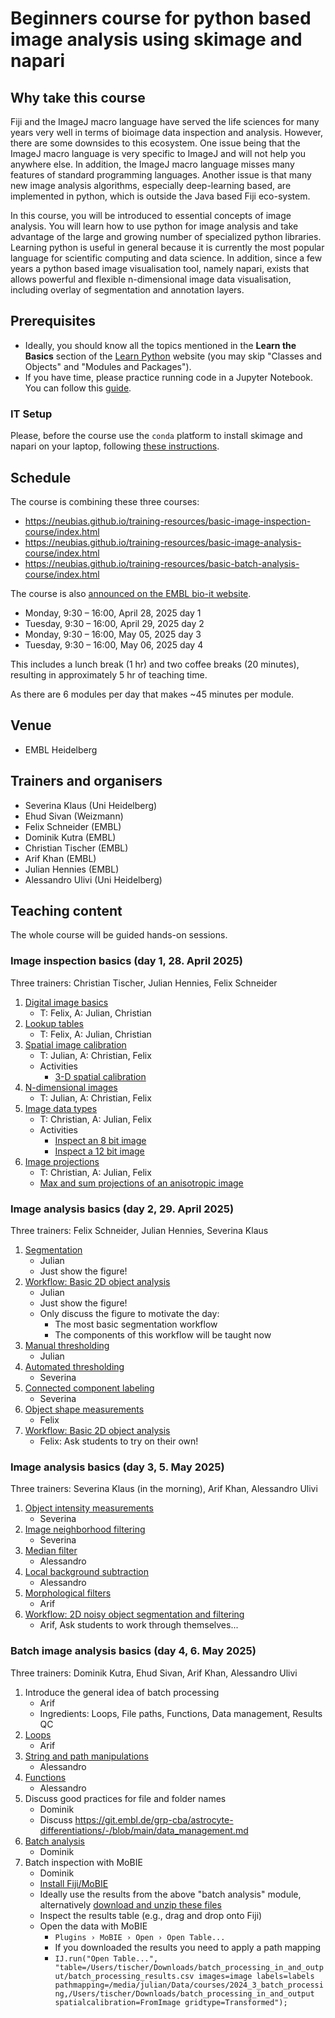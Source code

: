 # Beginners course for python based image analysis using skimage and napari

## Why take this course

Fiji and the ImageJ macro language have served the life sciences for many years very well in terms of bioimage data inspection and analysis. However, there are some downsides to this ecosystem. One issue being that the ImageJ macro language is very specific to ImageJ and will not help you anywhere else. In addition, the ImageJ macro language misses many features of standard programming languages. Another issue is that many new image analysis algorithms, especially deep-learning based, are implemented in python, which is outside the Java based Fiji eco-system.

In this course, you will be introduced to essential concepts of image analysis. You will learn how to use python for image analysis and take advantage of the large and growing number of specialized python libraries. Learning python is useful in general because it is currently the most popular language for scientific computing and data science. In addition, since a few years a python based image visualisation tool, namely napari, exists that allows powerful and flexible n-dimensional image data visualisation, including overlay of segmentation and annotation layers.

## Prerequisites

* Ideally, you should know all the topics mentioned in the **Learn the Basics** section of the [Learn Python](https://www.learnpython.org/en/Welcome) website (you may skip "Classes and Objects" and "Modules and Packages").
* If you have time, please practice running code in a Jupyter Notebook. You can follow this [guide](https://jupyter.org/try-jupyter/retro/notebooks/?path=notebooks/Intro.ipynb).

### IT Setup

Please, before the course use the `conda` platform to install skimage and napari on your laptop, following [these instructions](https://neubias.github.io/training-resources/tool_installation/index.html#skimage_napari). 

## Schedule

The course is combining these three courses:

- https://neubias.github.io/training-resources/basic-image-inspection-course/index.html
- https://neubias.github.io/training-resources/basic-image-analysis-course/index.html
- https://neubias.github.io/training-resources/basic-batch-analysis-course/index.html

The course is also [announced on the EMBL bio-it website](https://bio-it.embl.de/events/basics-of-bioimage-analysis-in-python-3/).

- Monday, 9:30 – 16:00, April 28, 2025 day 1
- Tuesday, 9:30 – 16:00, April 29, 2025 day 2
- Monday, 9:30 – 16:00, May 05, 2025 day 3
- Tuesday, 9:30 – 16:00, May 06, 2025 day 4

This includes a lunch break (1 hr) and two coffee breaks (20 minutes), resulting in approximately 5 hr of teaching time.

As there are 6 modules per day that makes ~45 minutes per module.

## Venue

- EMBL Heidelberg

## Trainers and organisers

- Severina Klaus (Uni Heidelberg)
- Ehud Sivan (Weizmann)
- Felix Schneider (EMBL)
- Dominik Kutra (EMBL)
- Christian Tischer (EMBL)
- Arif Khan (EMBL)
- Julian Hennies (EMBL)
- Alessandro Ulivi (Uni Heidelberg)

## Teaching content

The whole course will be guided hands-on sessions. 

### Image inspection basics (day 1, 28. April 2025)

Three trainers: Christian Tischer, Julian Hennies, Felix Schneider

1. [Digital image basics](https://neubias.github.io/training-resources/pixels/index.html)
    - T: Felix, A: Julian, Christian
1. [Lookup tables](https://neubias.github.io/training-resources/lut/index.html)
    - T: Felix, A: Julian, Christian
1. [Spatial image calibration](https://neubias.github.io/training-resources/spatial_calibration/index.html) 
    - T: Julian, A: Christian, Felix
    - Activities
       - [3-D spatial calibration](https://neubias.github.io/training-resources/spatial_calibration/index.html#explore3D)
1. [N-dimensional images](https://neubias.github.io/training-resources/multidimensional_image_basics/index.html)
    - T: Julian, A: Christian, Felix
1. [Image data types](https://neubias.github.io/training-resources/datatypes/index.html) 
    - T: Christian, A: Julian, Felix
    - Activities
       - [Inspect an 8 bit image](https://neubias.github.io/training-resources/datatypes/index.html#saturation_8bit)
       - [Inspect a 12 bit image](https://neubias.github.io/training-resources/datatypes/index.html#saturation_12bit)
1. [Image projections](https://neubias.github.io/training-resources/projections/index.html)
    - T: Christian, A: Julian, Felix
    - [Max and sum projections of an anisotropic image]()

### Image analysis basics (day 2, 29. April 2025)

Three trainers: Felix Schneider, Julian Hennies, Severina Klaus

1. [Segmentation](https://neubias.github.io/training-resources/segmentation/index.html)
    - Julian
    - Just show the figure!
1. [Workflow: Basic 2D object analysis](https://neubias.github.io/training-resources/workflow_segment_2d_nuclei_measure_shape/index.html)
    - Julian
    - Just show the figure!
    - Only discuss the figure to motivate the day:
        - The most basic segmentation workflow
        - The components of this workflow will be taught now
1. [Manual thresholding](https://neubias.github.io/training-resources/binarization/index.html)
    - Julian
1. [Automated thresholding](https://neubias.github.io/training-resources/auto_threshold/index.html) 
    - Severina
1. [Connected component labeling](https://neubias.github.io/training-resources/connected_components/index.html)
    - Severina
1. [Object shape measurements](https://neubias.github.io/training-resources/measure_shapes/index.html)
    - Felix
1. [Workflow: Basic 2D object analysis](https://neubias.github.io/training-resources/workflow_segment_2d_nuclei_measure_shape/index.html)
    - Felix: Ask students to try on their own! 

### Image analysis basics (day 3, 5. May 2025)

Three trainers: Severina Klaus (in the morning), Arif Khan, Alessandro Ulivi

1. [Object intensity measurements](https://neubias.github.io/training-resources/measure_intensities/index.html)
    - Severina 
1. [Image neighborhood filtering](https://neubias.github.io/training-resources/filter_neighbourhood/index.html)
    - Severina 
1. [Median filter](https://neubias.github.io/training-resources/median_filter/index.html)
    - Alessandro 
1. [Local background subtraction](https://neubias.github.io/training-resources/local_background_correction/index.html)
    - Alessandro 
1. [Morphological filters](https://neubias.github.io/training-resources/filter_morphological/index.html)
    - Arif
1. [Workflow: 2D noisy object segmentation and filtering](https://neubias.github.io/training-resources/workflow_segment_2d_noisy_nuclei_filter_objects_measure_shape/index.html)
    - Arif, Ask students to work through themselves...


### Batch image analysis basics (day 4, 6. May 2025)

Three trainers: Dominik Kutra, Ehud Sivan, Arif Khan, Alessandro Ulivi

1. Introduce the general idea of batch processing
    - Arif
    - Ingredients: Loops, File paths, Functions, Data management, Results QC
1. [Loops](https://neubias.github.io/training-resources/script_for_loop/index.html)
    - Arif
1. [String and path manipulations](https://neubias.github.io/training-resources/string_concat/index.html)
    - Alessandro
1. [Functions](https://neubias.github.io/training-resources/script_functions/index.html)
    - Alessandro
1. Discuss good practices for file and folder names
    - Dominik 
    - Discuss https://git.embl.de/grp-cba/astrocyte-differentiations/-/blob/main/data_management.md
1. [Batch analysis](https://neubias.github.io/training-resources/batch_processing/index.html)
    - Dominik 
1. Batch inspection with MoBIE
    - Dominik 
    - [Install Fiji/MoBIE](https://github.com/mobie/mobie-viewer-fiji?tab=readme-ov-file#install)
    - Ideally use the results from the above "batch analysis" module, alternatively [download and unzip these files](https://github.com/NEUBIAS/training-resources/raw/master/image_data/batch_process/inputs_and_outputs.zip)
    - Inspect the results table (e.g., drag and drop onto Fiji)
    - Open the data with MoBIE
        - `Plugins › MoBIE › Open › Open Table...`
        - If you downloaded the results you need to apply a path mapping
        - `IJ.run("Open Table...", "table=/Users/tischer/Downloads/batch_processing_in_and_output/batch_processing_results.csv images=image labels=labels pathmapping=/media/julian/Data/courses/2024_3_batch_processing,/Users/tischer/Downloads/batch_processing_in_and_output spatialcalibration=FromImage gridtype=Transformed");`


